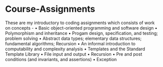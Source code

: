 # Course-Assignments
These are my introductory to coding assignments which consists of work on concepts - 
• Basic object-oriented programming and software design
• Polymorphism and inheritance
• Progam design, specification, and testing; problem solving
• Abstract data types; elementary data structures; fundamental algorithms; Recursion
• An informal introduction to computability and complexity analysis
• Templates and the Standard Template Library
• File input and output
• Recursion
• Pre and post conditions (and invariants, and assertions)
• Exception
